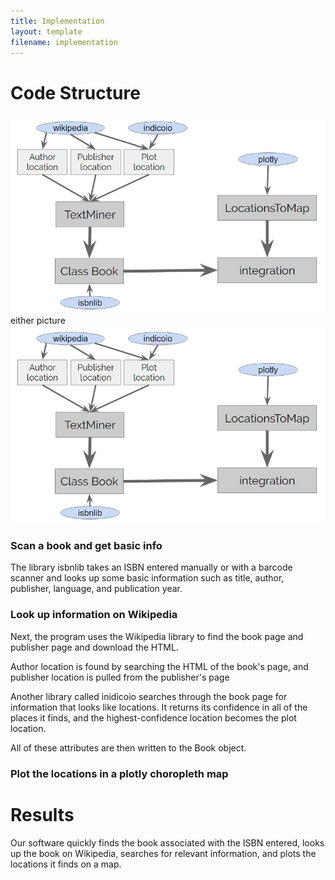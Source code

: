 ```yaml
---
title: Implementation
layout: template
filename: implementation
---
```

# Code Structure
![Code_structure](/pictures/Code_structure.PNG)
either picture
<img src="/pictures/Code_structure.PNG">

### Scan a book and get basic info
The library isbnlib takes an ISBN entered manually or with a barcode scanner and looks up some basic information such as title, author, publisher, language, and publication year.

### Look up information on Wikipedia
Next, the program uses the Wikipedia library to find the book page and publisher page and download the HTML.

Author location is found by searching the HTML of the book's page, and publisher location is pulled from the publisher's page

Another library called inidicoio searches through the book page for information that looks like locations. It returns its confidence in all of the places it finds, and the highest-confidence location becomes the plot location.

All of these attributes are then written to the Book object.

### Plot the locations in a plotly choropleth map

# Results
Our software quickly finds the book associated with the ISBN entered, looks up the book on Wikipedia, searches for relevant information, and plots the locations it finds on a map.
